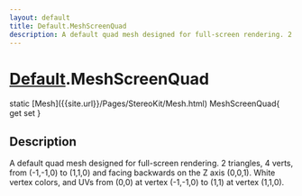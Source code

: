 ```yaml
---
layout: default
title: Default.MeshScreenQuad
description: A default quad mesh designed for full-screen rendering. 2 triangles, 4 verts, from (-1,-1,0) to (1,1,0) and facing backwards on the Z axis (0,0,1). White vertex colors, and UVs from (0,0) at vertex (-1,-1,0) to (1,1) at vertex (1,1,0).
---
```

# [Default]({{site.url}}/Pages/StereoKit/Default.html).MeshScreenQuad

<div class='signature' markdown='1'>
static [Mesh]({{site.url}}/Pages/StereoKit/Mesh.html) MeshScreenQuad{ get set }
</div>

## Description
A default quad mesh designed for full-screen rendering.
2 triangles, 4 verts, from (-1,-1,0) to (1,1,0) and facing
backwards on the Z axis (0,0,1). White vertex colors, and UVs
from (0,0) at vertex (-1,-1,0) to (1,1) at vertex (1,1,0).

